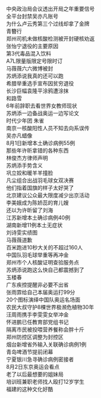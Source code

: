 中央政治局会议透出开局之年重要信号  
全平台封禁吴亦凡账号  
为什么卢云秀第三个过线却拿了金牌  
青簪行  
郑州司机未做核酸检测被开封硬核劝返  
张怡宁退役的主要原因  
第3代毒品混入饮料  
A7L限量版限定号限时订  
马薇薇六六微博被封  
苏炳添说我真的还可以跑  
希腊举重选手宣布因贫穷退役  
长沙巨幅袁隆平涂鸦遭涂抹  
和路雪  
6年前辞职去看世界女教师现状  
苏炳添一边备战奥运一边写论文  
时代少年团 朱雀  
南京一核酸阳性人员不知去向系误传  
吴亦凡蜡像  
8月1日新增本土确诊病例55例  
那些年许昕拿错的各种东西  
林俊杰方律师声明  
苏炳添手势含义  
巩立姣和暖羊羊撞脸  
凡尘组合出战羽毛球女双决赛  
他们指着国旗的样子太好哭了  
北京建议公众最大限度减少出京活动  
李美娥成为陈娇蕊的育儿嫂  
还以为许昕留了刘海  
江苏新增本土确诊病例40例  
湖南新增11例本土无症状  
刘诗雯实绩图  
马薇薇道歉  
百米跑进10秒大关的不超过160人  
中国队羽毛球举重等再冲金  
郑州市个人核酸证明查验服务点  
苏炳添说跑这么快自己都震撼到了  
玉楼春  
广东疾控提醒非必要不出省  
张雨霏给自己本届奥运打99分  
20个图标演绎中国队奥运名场面  
农民大叔守护8棵世界极濒危植物30年  
汪周雨携手李雯雯女举冲金  
怀进鹏已任教育部党组书记  
隔离市民被投喂营养餐称会胖十斤  
郑州防控区调整为封控区  
烟台新增省外输入关联确诊病例1例  
青岛啤酒节提前闭幕  
宁夏银川急寻确诊病例密接者  
8月2日东京奥运会看点  
老了以后最想要的姐妹局  
培训班兼职老师找人殴打12岁学生  
福建的这种文化好酷  
